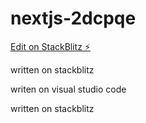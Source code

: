 # nextjs-2dcpqe

[Edit on StackBlitz ⚡️](https://stackblitz.com/edit/nextjs-2dcpqe)

written on stackblitz

writen on visual studio code

written on stackblitz
